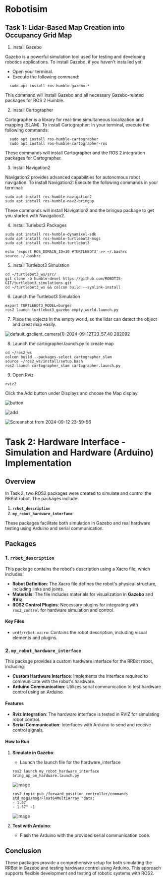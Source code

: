 # Robotisim 



## Task 1: Lidar-Based Map Creation into Occupancy Grid Map 

1. Install Gazebo

Gazebo is a powerful simulation tool used for testing and developing robotics applications. To install Gazebo, if you haven't installed yet:

- Open your terminal.
- Execute the following command:

```
  sudo apt install ros-humble-gazebo-*
```
This command will install Gazebo and all necessary Gazebo-related packages for ROS 2 Humble.

2. Install Cartographer

Cartographer is a library for real-time simultaneous localization and mapping (SLAM). To install Cartographer: In your terminal, execute the following commands:

```
  sudo apt install ros-humble-cartographer
  sudo apt install ros-humble-cartographer-ros
```
These commands will install Cartographer and the ROS 2 integration packages for Cartographer.

3. Install Navigation2

Navigation2 provides advanced capabilities for autonomous robot navigation. To install Navigation2: Execute the following commands in your terminal:

  
```
sudo apt install ros-humble-navigation2
sudo apt install ros-humble-nav2-bringup
```
These commands will install Navigation2 and the bringup package to get you started with Navigation2.

4. Install Turlebot3 Packages

```
sudo apt install ros-humble-dynamixel-sdk
sudo apt install ros-humble-turtlebot3-msgs
sudo apt install ros-humble-turtlebot3

echo 'export ROS_DOMAIN_ID=30 #TURTLEBOT3' >> ~/.bashrc
source ~/.bashrc
```

5. Install Turtlebot3 Simulation 

```
cd ~/turtlebot3_ws/src/
git clone -b humble-devel https://github.com/ROBOTIS-GIT/turtlebot3_simulations.git
cd ~/turtlebot3_ws && colcon build --symlink-install
```

6. Launch the Turtlebot3 Simulation
```
export TURTLEBOT3_MODEL=burger
ros2 launch turtlebot3_gazebo empty_world.launch.py
```



7. Place the objects in the empty world, so the lidar can detect the object and creat map easily. 

![default_gzclient_camera(1)-2024-09-12T23_57_40 282092](https://github.com/user-attachments/assets/0959d0e5-0fa4-48da-87fb-6ba391511c02)


8. Launch the cartographer.launch.py to create map

```
cd ~/ros2_ws
colcon build --packages-select cartographer_slam
source ~/ros2_ws/install/setup.bash
ros2 launch cartographer_slam cartographer.launch.py
```

9. Open Rviz
```
rviz2 
```
Click the Add button under Displays and choose the Map display.

![button](https://github.com/user-attachments/assets/3a23f474-b9d5-4712-b79d-16961ce195cf)

![add](https://github.com/user-attachments/assets/bf962660-f879-4abd-a0bd-970cbe6f3fff)

![Screenshot from 2024-09-12 23-59-56](https://github.com/user-attachments/assets/2a375566-e0e6-41cb-8f40-11fbba4ee7a7)

# Task 2: Hardware Interface - Simulation and Hardware (Arduino) Implementation

## Overview

In Task 2, two ROS2 packages were created to simulate and control the RRBot robot. The packages include:

1. **`rrbot_description`**
2. **`my_robot_hardware_interface`**

These packages facilitate both simulation in Gazebo and real hardware testing using Arduino and serial communication.

## Packages

### 1. `rrbot_description`

This package contains the robot's description using a Xacro file, which includes:

- **Robot Definition**: The Xacro file defines the robot's physical structure, including links and joints.
- **Materials**: The file includes materials for visualization in **Gazebo** and **RViz**.
- **ROS2 Control Plugins**: Necessary plugins for integrating with `ros2_control` for hardware simulation and control.

#### Key Files

- `urdf/rrbot.xacro`: Contains the robot description, including visual elements and plugins.

### 2. `my_robot_hardware_interface`

This package provides a custom hardware interface for the RRBot robot, including:

- **Custom Hardware Interface**: Implements the interface required to communicate with the robot's hardware.
- **Arduino Communication**: Utilizes serial communication to test hardware control using an Arduino.

#### Features

- **Rviz Integration**: The hardware interface is tested in RVIZ for simulating robot control.
- **Serial Communication**: Interfaces with Arduino to send and receive control signals.

#### How to Run

1. **Simulate in Gazebo**:
   - Launch the launch file for the hardware_interface 
    ```
    ros2 launch my_robot_hardware_interface bring_up_on_hardware.launch.py
    ```

    ![image](https://github.com/user-attachments/assets/8af86d6e-ed3a-4c06-80af-8e126c5b5f25)

    ```
    ros2 topic pub /forward_position_controller/commands std_msgs/msg/Float64MultiArray "data:
    - 1.57
    - 1.57" -1
    ```

    ![image](https://github.com/user-attachments/assets/789f1b4f-5565-4e1e-94be-2174fd9fbae5)



3. **Test with Arduino**:
   - Flash the Arduino with the provided serial communication code.

## Conclusion

These packages provide a comprehensive setup for both simulating the RRBot in Gazebo and testing hardware control using Arduino. This approach supports flexible development and testing of robotic systems with ROS2.






